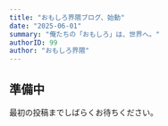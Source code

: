 ```yaml
---
title: "おもしろ界隈ブログ、始動"
date: "2025-06-01"
summary: "俺たちの「おもしろ」は、世界へ。"
authorID: 99
author: "おもしろ界隈"
---
```


## 準備中
最初の投稿までしばらくお待ちください。